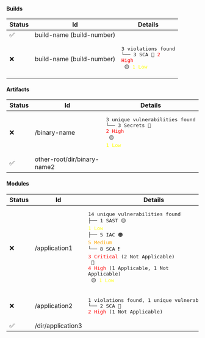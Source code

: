 #### Builds
| Status | Id | Details |
|--------|----|---------|
| ✅ | build-name (build-number) |  |
| ❌ | build-name (build-number) | <pre>3 violations found<br>└── 3 SCA 🔴 <span style="color:red">2 High</span><br>          🟡 <span style="color:yellow">1 Low</span></pre> |
#### Artifacts
| Status | Id | Details |
|--------|----|---------|
| ❌ | /binary-name | <pre>3 unique vulnerabilities found<br>└── 3 Secrets 🔴 <span style="color:red">2 High</span><br>              🟡 <span style="color:yellow">1 Low</span></pre> |
| ✅ | other-root/dir/binary-name2 |  |
#### Modules
| Status | Id | Details |
|--------|----|---------|
| ❌ | /application1 | <pre>14 unique vulnerabilities found<br>├── 1 SAST 🟡 <span style="color:yellow">1 Low</span><br>├── 5 IAC 🟠 <span style="color:orange">5 Medium</span><br>└── 8 SCA ❗️ <span style="color:red">3 Critical</span> (2 Not Applicable)<br>          🔴 <span style="color:red">4 High</span> (1 Applicable, 1 Not Applicable)<br>          🟡 <span style="color:yellow">1 Low</span></pre> |
| ❌ | /application2 | <pre>1 violations found, 1 unique vulnerabilities<br>└── 2 SCA 🔴 <span style="color:red">2 High</span> (1 Not Applicable)</pre> |
| ✅ | /dir/application3 |  |